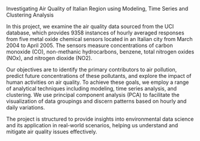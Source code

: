 Investigating Air Quality of Italian Region using Modeling, Time Series and Clustering Analysis

In this project, we examine the air quality data sourced from the UCI database, which provides 9358 instances of hourly averaged responses from five metal oxide chemical sensors located in an Italian city from March 2004 to April 2005. The sensors measure concentrations of carbon monoxide (CO), non-methanic hydrocarbons, benzene, total nitrogen oxides (NOx), and nitrogen dioxide (NO2).

Our objectives are to identify the primary contributors to air pollution, predict future concentrations of these pollutants, and explore the impact of human activities on air quality. To achieve these goals, we employ a range of analytical techniques including modeling, time series analysis, and clustering. We use principal component analysis (PCA) to facilitate the visualization of data groupings and discern patterns based on hourly and daily variations.

The project is structured to provide insights into environmental data science and its application in real-world scenarios, helping us understand and mitigate air quality issues effectively.
